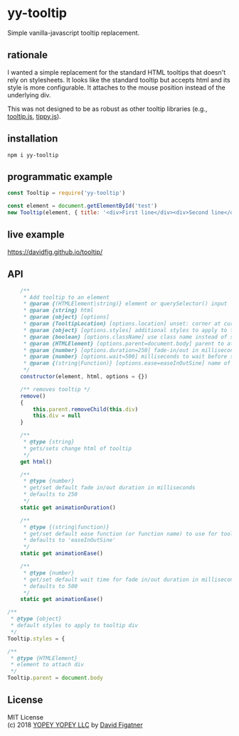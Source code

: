 # yy-tooltip
Simple vanilla-javascript tooltip replacement. 

## rationale

I wanted a simple replacement for the standard HTML tooltips that doesn't rely on stylesheets. It looks like the standard tooltip but accepts html and its style is more configurable. It attaches to the mouse position instead of the underlying div.

This was not designed to be as robust as other tooltip libraries (e.g., [tooltip.js](https://www.npmjs.com/search?q=tooltip.js), [tippy.js](https://www.npmjs.com/package/tippy.js)). 

## installation

    npm i yy-tooltip

## programmatic example

```js
const Tooltip = require('yy-tooltip')

const element = document.getElementById('test')
new Tooltip(element, { title: '<div>First line</div><div>Second line</div>', styles: { background: 'black', color: 'white' }})
```

## live example
https://davidfig.github.io/tooltip/

## API
```js
    /**
     * Add tooltip to an element
     * @param {(HTMLElement|string)} element or querySelector() input
     * @param {string} html
     * @param {object} [options]
     * @param {TooltipLocation} [options.location] unset: corner at cursor; otherwise a combination of "top/center/bottom + left/center/right", e.g., 'top-center', 'center+right', 'rightbottom', center'
     * @param {object} [options.styles] additional styles to apply to tooltip (e.g., backgroundColor: 'red')
     * @param {boolean} [options.className] use class name instead of styles for tooltip box (ignores options.styles)
     * @param {HTMLElement} [options.parent=document.body] parent to attach tooltip div
     * @param {number} [options.duration=250] fade-in/out in milliseconds
     * @param {number} [options.wait=500] milliseconds to wait before showing tooltip
     * @param {(string|Function)} [options.ease=easeInOutSine] name of ease (@see https://github.com/bcherny/penner#readme for names)
     */
    constructor(element, html, options = {})

    /** removes tooltip */
    remove()
    {
        this.parent.removeChild(this.div)
        this.div = null
    }

    /**
     * @type {string}
     * gets/sets change html of tooltip
     */
    get html()

    /**
     * @type {number}
     * get/set default fade in/out duration in milliseconds
     * defaults to 250
     */
    static get animationDuration()

    /**
     * @type {(string|function)}
     * get/set default ease function (or function name) to use for tooltip fade
     * defaults to 'easeInOutSine'
     */
    static get animationEase()

    /**
     * @type {number}
     * get/set default wait time for fade in/out duration in milliseconds
     * defaults to 500
     */
    static get animationEase()

/**
 * @type {object}
 * default styles to apply to tooltip div
 */
Tooltip.styles = {

/**
 * @type {HTMLElement}
 * element to attach div
 */
Tooltip.parent = document.body

```
## License  
MIT License  
(c) 2018 [YOPEY YOPEY LLC](https://yopeyopey.com/) by [David Figatner](https://twitter.com/yopey_yopey/)
